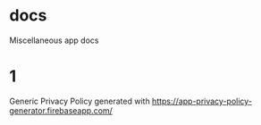 # docs
Miscellaneous app docs
# 1
Generic Privacy Policy generated with https://app-privacy-policy-generator.firebaseapp.com/

